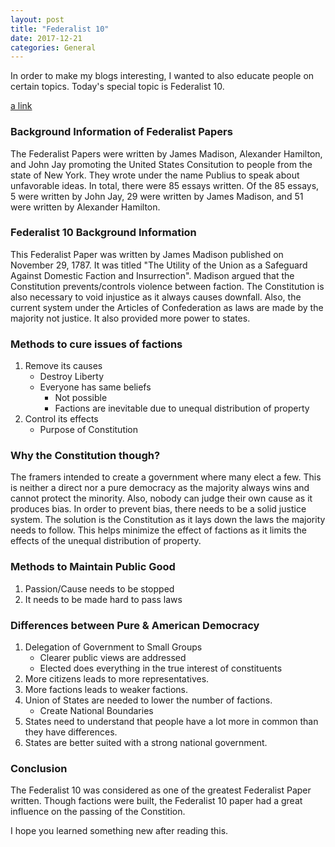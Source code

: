 ```yaml
---
layout: post
title: "Federalist 10"
date: 2017-12-21
categories: General
---
```


In order to make my blogs interesting, I wanted to also educate people on certain topics. Today's special topic is Federalist 10. 

[a link](http://www.constitution.org/fed/federa10.htm)

### Background Information of Federalist Papers

The Federalist Papers were written by James Madison, Alexander Hamilton, and John Jay promoting the United States Consitution to people from the state of New York. They wrote under the name Publius to speak about unfavorable ideas. In total, there were 85 essays written. Of the 85 essays, 5 were written by John Jay, 29 were written by James Madison, and 51 were written by Alexander Hamilton.

### Federalist 10 Background Information

This Federalist Paper was written by James Madison published on November 29, 1787. It was titled "The Utility of the Union as a Safeguard Against Domestic Faction and Insurrection". Madison argued that the Constitution prevents/controls violence between faction. The Constitution is also necessary to void injustice as it always causes downfall. Also, the current system under the Articles of Confederation as laws are made by the majority not justice. It also provided more power to states.

### Methods to cure issues of factions

1. Remove its causes
   * Destroy Liberty
   * Everyone has same beliefs
      * Not possible
      * Factions are inevitable due to unequal distribution of property
2. Control its effects
   * Purpose of Constitution

### Why the Constitution though?

The framers intended to create a government where many elect a few. This is neither a direct nor a pure democracy as the majority always wins and cannot protect the minority. Also, nobody can judge their own cause as it produces bias. In order to prevent bias, there needs to be a solid justice system. The solution is the Constitution as it lays down the laws the majority needs to follow. This helps minimize the effect of factions as it limits the effects of the unequal distribution of property.

### Methods to Maintain Public Good

1. Passion/Cause needs to be stopped
2. It needs to be made hard to pass laws

### Differences between Pure & American Democracy

1. Delegation of Government to Small Groups
   * Clearer public views are addressed
   * Elected does everything in the true interest of constituents
2. More citizens leads to more representatives.
3. More factions leads to weaker factions. 
4. Union of States are needed to lower the number of factions.
   * Create National Boundaries
5. States need to understand that people have a lot more in common than they have differences.
6. States are better suited with a strong national government.

### Conclusion

The Federalist 10 was considered as one of the greatest Federalist Paper written. Though factions were built, the Federalist 10 paper had a great influence on the passing of the Constition.

I hope you learned something new after reading this.
